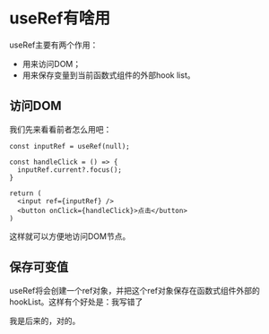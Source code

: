 # useRef有啥用

useRef主要有两个作用：

- 用来访问DOM；
- 用来保存变量到当前函数式组件的外部hook list。

## 访问DOM

我们先来看看前者怎么用吧：

```tsx
const inputRef = useRef(null);

const handleClick = () => {
  inputRef.current?.focus();
}

return (
  <input ref={inputRef} />
  <button onClick={handleClick}>点击</button>
)
```

这样就可以方便地访问DOM节点。

## 保存可变值

useRef将会创建一个ref对象，并把这个ref对象保存在函数式组件外部的hookList。这样有个好处是：我写错了

我是后来的，对的。